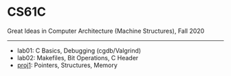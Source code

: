 # CS61C

Great Ideas in Computer Architecture (Machine Structures), Fall 2020

---

- lab01: C Basics, Debugging (cgdb/Valgrind)
- lab02: Makefiles, Bit Operations, C Header
- [proj1](https://github.com/liubq7/game-of-life): Pointers, Structures, Memory
